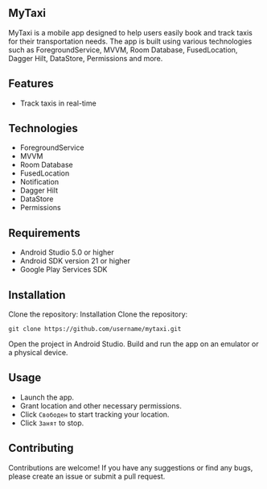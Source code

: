 ## MyTaxi
MyTaxi is a mobile app designed to help users easily book and track taxis for their transportation needs. The app is built using various technologies such as ForegroundService, MVVM, Room Database, FusedLocation, Dagger Hilt, DataStore, Permissions and more.

## Features
- Track taxis in real-time

## Technologies
- ForegroundService
- MVVM
- Room Database
- FusedLocation
- Notification
- Dagger Hilt
- DataStore
- Permissions

## Requirements
- Android Studio 5.0 or higher
- Android SDK version 21 or higher
- Google Play Services SDK

## Installation
Clone the repository:
Installation
Clone the repository:

```
git clone https://github.com/username/mytaxi.git
```
Open the project in Android Studio.
Build and run the app on an emulator or a physical device.



## Usage
- Launch the app.
- Grant location and other necessary permissions.
- Click ``Свободен`` to start tracking your location.
- Click ``Занят`` to stop.


## Contributing
Contributions are welcome! If you have any suggestions or find any bugs, please create an issue or submit a pull request.
 
